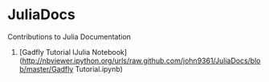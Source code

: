 JuliaDocs
=========

Contributions to Julia Documentation

1. [Gadfly Tutorial IJulia Notebook](http://nbviewer.ipython.org/urls/raw.github.com/john9361/JuliaDocs/blob/master/Gadfly Tutorial.ipynb)

